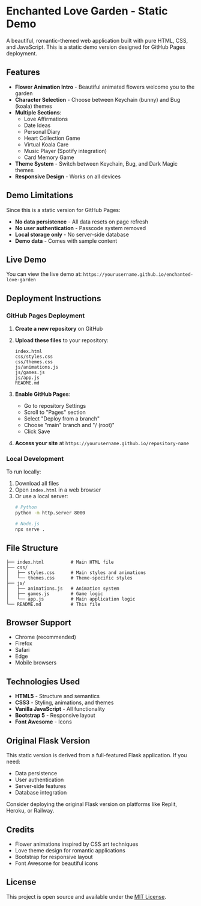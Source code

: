 
# Enchanted Love Garden - Static Demo

A beautiful, romantic-themed web application built with pure HTML, CSS, and JavaScript. This is a static demo version designed for GitHub Pages deployment.

## Features

- **Flower Animation Intro** - Beautiful animated flowers welcome you to the garden
- **Character Selection** - Choose between Keychain (bunny) and Bug (koala) themes
- **Multiple Sections**:
  - Love Affirmations
  - Date Ideas
  - Personal Diary
  - Heart Collection Game
  - Virtual Koala Care
  - Music Player (Spotify integration)
  - Card Memory Game
- **Theme System** - Switch between Keychain, Bug, and Dark Magic themes
- **Responsive Design** - Works on all devices

## Demo Limitations

Since this is a static version for GitHub Pages:
- **No data persistence** - All data resets on page refresh
- **No user authentication** - Passcode system removed
- **Local storage only** - No server-side database
- **Demo data** - Comes with sample content

## Live Demo

You can view the live demo at: `https://yourusername.github.io/enchanted-love-garden`

## Deployment Instructions

### GitHub Pages Deployment

1. **Create a new repository** on GitHub
2. **Upload these files** to your repository:
   ```
   index.html
   css/styles.css
   css/themes.css
   js/animations.js
   js/games.js
   js/app.js
   README.md
   ```

3. **Enable GitHub Pages**:
   - Go to repository Settings
   - Scroll to "Pages" section
   - Select "Deploy from a branch"
   - Choose "main" branch and "/ (root)"
   - Click Save

4. **Access your site** at `https://yourusername.github.io/repository-name`

### Local Development

To run locally:
1. Download all files
2. Open `index.html` in a web browser
3. Or use a local server:
   ```bash
   # Python
   python -m http.server 8000
   
   # Node.js
   npx serve .
   ```

## File Structure

```
├── index.html          # Main HTML file
├── css/
│   ├── styles.css      # Main styles and animations
│   └── themes.css      # Theme-specific styles
├── js/
│   ├── animations.js   # Animation system
│   ├── games.js        # Game logic
│   └── app.js          # Main application logic
└── README.md           # This file
```

## Browser Support

- Chrome (recommended)
- Firefox
- Safari
- Edge
- Mobile browsers

## Technologies Used

- **HTML5** - Structure and semantics
- **CSS3** - Styling, animations, and themes
- **Vanilla JavaScript** - All functionality
- **Bootstrap 5** - Responsive layout
- **Font Awesome** - Icons

## Original Flask Version

This static version is derived from a full-featured Flask application. If you need:
- Data persistence
- User authentication
- Server-side features
- Database integration

Consider deploying the original Flask version on platforms like Replit, Heroku, or Railway.

## Credits

- Flower animations inspired by CSS art techniques
- Love theme design for romantic applications
- Bootstrap for responsive layout
- Font Awesome for beautiful icons

## License

This project is open source and available under the [MIT License](LICENSE).
